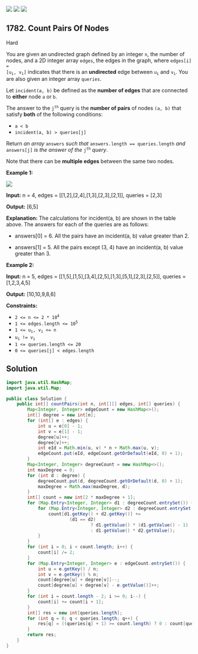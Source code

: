 [![](https://img.shields.io/github/stars/javadev/LeetCode-in-Java?label=Stars&style=flat-square)](https://github.com/javadev/LeetCode-in-Java)
[![](https://img.shields.io/github/forks/javadev/LeetCode-in-Java?label=Fork%20me%20on%20GitHub%20&style=flat-square)](https://github.com/javadev/LeetCode-in-Java/fork)
[![](https://img.shields.io/badge/-LeetCode%20in%20Kotlin-blue?style=flat-square)](https://github.com/javadev/LeetCode-in-Kotlin)

## 1782\. Count Pairs Of Nodes

Hard

You are given an undirected graph defined by an integer `n`, the number of nodes, and a 2D integer array `edges`, the edges in the graph, where <code>edges[i] = [u<sub>i</sub>, v<sub>i</sub>]</code> indicates that there is an **undirected** edge between <code>u<sub>i</sub></code> and <code>v<sub>i</sub></code>. You are also given an integer array `queries`.

Let `incident(a, b)` be defined as the **number of edges** that are connected to **either** node `a` or `b`.

The answer to the <code>j<sup>th</sup></code> query is the **number of pairs** of nodes `(a, b)` that satisfy **both** of the following conditions:

*   `a < b`
*   `incident(a, b) > queries[j]`

Return _an array_ `answers` _such that_ `answers.length == queries.length` _and_ `answers[j]` _is the answer of the_ <code>j<sup>th</sup></code> _query_.

Note that there can be **multiple edges** between the same two nodes.

**Example 1:**

![](https://assets.leetcode.com/uploads/2021/06/08/winword_2021-06-08_00-58-39.png)

**Input:** n = 4, edges = \[\[1,2],[2,4],[1,3],[2,3],[2,1]], queries = [2,3]

**Output:** [6,5]

**Explanation:** The calculations for incident(a, b) are shown in the table above. The answers for each of the queries are as follows: 

- answers[0] = 6. All the pairs have an incident(a, b) value greater than 2. 

- answers[1] = 5. All the pairs except (3, 4) have an incident(a, b) value greater than 3.

**Example 2:**

**Input:** n = 5, edges = \[\[1,5],[1,5],[3,4],[2,5],[1,3],[5,1],[2,3],[2,5]], queries = [1,2,3,4,5]

**Output:** [10,10,9,8,6]

**Constraints:**

*   <code>2 <= n <= 2 * 10<sup>4</sup></code>
*   <code>1 <= edges.length <= 10<sup>5</sup></code>
*   <code>1 <= u<sub>i</sub>, v<sub>i</sub> <= n</code>
*   <code>u<sub>i</sub> != v<sub>i</sub></code>
*   `1 <= queries.length <= 20`
*   `0 <= queries[j] < edges.length`

## Solution

```java
import java.util.HashMap;
import java.util.Map;

public class Solution {
    public int[] countPairs(int n, int[][] edges, int[] queries) {
        Map<Integer, Integer> edgeCount = new HashMap<>();
        int[] degree = new int[n];
        for (int[] e : edges) {
            int u = e[0] - 1;
            int v = e[1] - 1;
            degree[u]++;
            degree[v]++;
            int eId = Math.min(u, v) * n + Math.max(u, v);
            edgeCount.put(eId, edgeCount.getOrDefault(eId, 0) + 1);
        }
        Map<Integer, Integer> degreeCount = new HashMap<>();
        int maxDegree = 0;
        for (int d : degree) {
            degreeCount.put(d, degreeCount.getOrDefault(d, 0) + 1);
            maxDegree = Math.max(maxDegree, d);
        }
        int[] count = new int[2 * maxDegree + 1];
        for (Map.Entry<Integer, Integer> d1 : degreeCount.entrySet()) {
            for (Map.Entry<Integer, Integer> d2 : degreeCount.entrySet()) {
                count[d1.getKey() + d2.getKey()] +=
                        (d1 == d2)
                                ? d1.getValue() * (d1.getValue() - 1)
                                : d1.getValue() * d2.getValue();
            }
        }
        for (int i = 0; i < count.length; i++) {
            count[i] /= 2;
        }
        for (Map.Entry<Integer, Integer> e : edgeCount.entrySet()) {
            int u = e.getKey() / n;
            int v = e.getKey() % n;
            count[degree[u] + degree[v]]--;
            count[degree[u] + degree[v] - e.getValue()]++;
        }
        for (int i = count.length - 2; i >= 0; i--) {
            count[i] += count[i + 1];
        }
        int[] res = new int[queries.length];
        for (int q = 0; q < queries.length; q++) {
            res[q] = ((queries[q] + 1) >= count.length) ? 0 : count[queries[q] + 1];
        }
        return res;
    }
}
```